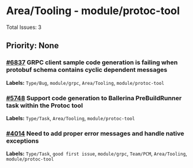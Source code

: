 # Area/Tooling - module/protoc-tool

Total Issues: 3

## Priority: None

### [#6837](https://github.com/ballerina-platform/ballerina-library/issues/6837) GRPC client sample code generation is failing when protobuf schema contains cyclic dependent messages
**Labels:** `Type/Bug`, `module/grpc`, `Area/Tooling`, `module/protoc-tool`

### [#5748](https://github.com/ballerina-platform/ballerina-library/issues/5748) Support code generation to Ballerina PreBuildRunner task within the Protoc tool
**Labels:** `Type/Task`, `Area/Tooling`, `module/protoc-tool`

### [#4014](https://github.com/ballerina-platform/ballerina-library/issues/4014) Need to add proper error messages and handle native exceptions
**Labels:** `Type/Task`, `good first issue`, `module/grpc`, `Team/PCM`, `Area/Tooling`, `module/protoc-tool`

